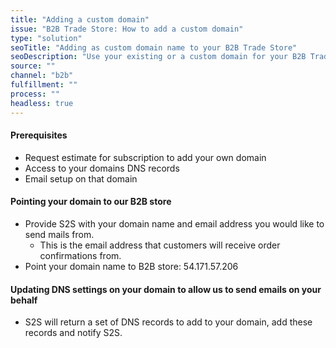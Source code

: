 ```yaml
---
title: "Adding a custom domain"
issue: "B2B Trade Store: How to add a custom domain"
type: "solution"
seoTitle: "Adding as custom domain name to your B2B Trade Store"
seoDescription: "Use your existing or a custom domain for your B2B Trade Store"
source: ""
channel: "b2b"
fulfillment: ""
process: ""
headless: true
---
```


#### Prerequisites 
- Request estimate for subscription to add your own domain 
- Access to your domains DNS records
- Email setup on that domain

#### Pointing your domain to our B2B store
- Provide S2S with your domain name and email address you would like to send mails from.
    - This is the email address that customers will receive order confirmations from.
- Point your domain name to B2B store: 54.171.57.206

#### Updating DNS settings on your domain to allow us to send emails on your behalf

- S2S will return a set of DNS records to add to your domain, add these records and notify S2S.
